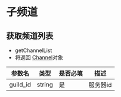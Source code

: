 # 子频道
## 获取频道列表
- getChannelList
- 将返回 [Channel](https://client.q.qq.com/wiki/develop/api-v2/server-inter/channel/manage/channel/model.html#channel)对象

| 参数名 | 类型 | 是否必填 | 描述|
|-----|----|------|----|
| guild_id|string|是|服务器id|
